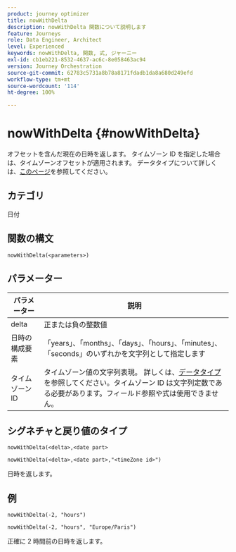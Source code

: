 ```yaml
---
product: journey optimizer
title: nowWithDelta
description: nowWithDelta 関数について説明します
feature: Journeys
role: Data Engineer, Architect
level: Experienced
keywords: nowWithDelta, 関数, 式, ジャーニー
exl-id: cb1eb221-8532-4637-ac6c-8e058463ac94
version: Journey Orchestration
source-git-commit: 62783c5731a8b78a8171fdadb1da8a680d249efd
workflow-type: tm+mt
source-wordcount: '114'
ht-degree: 100%

---
```


# nowWithDelta {#nowWithDelta}

オフセットを含んだ現在の日時を返します。 タイムゾーン ID を指定した場合は、タイムゾーンオフセットが適用されます。 データタイプについて詳しくは、[このページ](../expression/data-types.md)を参照してください。

## カテゴリ

日付

## 関数の構文

`nowWithDelta(<parameters>)`

## パラメーター

| パラメーター | 説明 |
|--- |--- |
| delta | 正または負の整数値 |
| 日時の構成要素 | 「years」、「months」、「days」、「hours」、「minutes」、「seconds」のいずれかを文字列として指定します |
| タイムゾーン ID | タイムゾーン値の文字列表現。 詳しくは、[データタイプ](../expression/data-types.md)を参照してください。タイムゾーン ID は文字列定数である必要があります。フィールド参照や式は使用できません。 |

## シグネチャと戻り値のタイプ

`nowWithDelta(<delta>,<date part>`

`nowWithDelta(<delta>,<date part>,"<timeZone id>")`

日時を返します。

## 例

`nowWithDelta(-2, "hours")`

`nowWithDelta(-2, "hours", "Europe/Paris")`

正確に 2 時間前の日時を返します。

